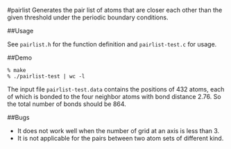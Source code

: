 #pairlist
Generates the pair list of atoms that are closer each other than the given threshold under the periodic boundary conditions.

##Usage

See `pairlist.h` for the function definition and `pairlist-test.c` for usage.

##Demo

    % make
    % ./pairlist-test | wc -l

The input file `pairlist-test.data` contains the positions of 432 atoms, each of which is bonded to the four neighbor atoms with bond distance 2.76.  So the total number of bonds should be 864.

##Bugs

* It does not work well when the number of grid at an axis is less than 3.
* It is not applicable for the pairs between two atom sets of different kind.